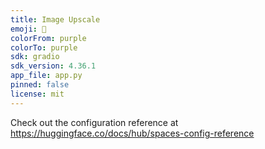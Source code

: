 ```yaml
---
title: Image Upscale
emoji: 🏢
colorFrom: purple
colorTo: purple
sdk: gradio
sdk_version: 4.36.1
app_file: app.py
pinned: false
license: mit
---
```


Check out the configuration reference at https://huggingface.co/docs/hub/spaces-config-reference